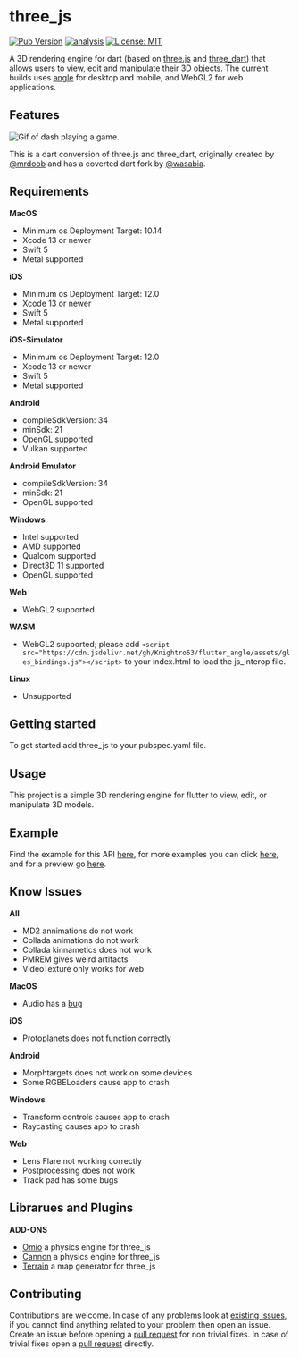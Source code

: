 # three_js

[![Pub Version](https://img.shields.io/pub/v/three_js)](https://pub.dev/packages/three_js)
[![analysis](https://github.com/Knightro63/three_js/actions/workflows/flutter.yml/badge.svg)](https://github.com/Knightro63//three_js/actions/)
[![License: MIT](https://img.shields.io/badge/license-MIT-purple.svg)](https://opensource.org/licenses/MIT)

A 3D rendering engine for dart (based on [three.js](https://github.com/mrdoob/three.js) and [three_dart](https://github.com/wasabia/three_dart)) that allows users to view, edit and manipulate their 3D objects. The current builds uses [angle](https://github.com/google/angle) for desktop and mobile, and WebGL2 for web applications.

## Features

![Gif of dash playing a game.](https://raw.githubusercontent.com/Knightro63/three_js/master/assets/flutter_game.gif)

This is a dart conversion of three.js and three_dart, originally created by [@mrdoob](https://github.com/mrdoob) and has a coverted dart fork by [@wasabia](https://github.com/wasabia).

## Requirements

**MacOS**
 - Minimum os Deployment Target: 10.14
 - Xcode 13 or newer
 - Swift 5
 - Metal supported

**iOS**
 - Minimum os Deployment Target: 12.0
 - Xcode 13 or newer
 - Swift 5
 - Metal supported

**iOS-Simulator**
 - Minimum os Deployment Target: 12.0
 - Xcode 13 or newer
 - Swift 5
 - Metal supported

**Android**
 - compileSdkVersion: 34
 - minSdk: 21
 - OpenGL supported
 - Vulkan supported

**Android Emulator**
 - compileSdkVersion: 34
 - minSdk: 21
 - OpenGL supported

**Windows**
 - Intel supported
 - AMD supported
 - Qualcom supported
 - Direct3D 11 supported
 - OpenGL supported

**Web**
 - WebGL2 supported

**WASM**
 - WebGL2 supported; please add `<script src="https://cdn.jsdelivr.net/gh/Knightro63/flutter_angle/assets/gles_bindings.js"></script>` to your index.html to load the js_interop file.

**Linux**
 - Unsupported

## Getting started

To get started add three_js to your pubspec.yaml file.

## Usage

This project is a simple 3D rendering engine for flutter to view, edit, or manipulate 3D models.

## Example

Find the example for this API [here](https://github.com/Knightro63/three_js/tree/main/packages/three_js/example/), for more examples you can click [here](https://github.com/Knightro63/three_js/tree/main/examples/), and for a preview go [here](https://knightro63.github.io/three_js/).

## Know Issues

**All**
 - MD2 annimations do not work
 - Collada animations do not work
 - Collada kinnametics does not work
 - PMREM gives weird artifacts
 - VideoTexture only works for web

**MacOS**
 - Audio has a [bug](https://github.com/bluefireteam/audioplayers/issues/1296)

**iOS**
 - Protoplanets does not function correctly

**Android**
 - Morphtargets does not work on some devices
 - Some RGBELoaders cause app to crash
 
**Windows**
 - Transform controls causes app to crash
 - Raycasting causes app to crash

**Web**
 - Lens Flare not working correctly
 - Postprocessing does not work
 - Track pad has some bugs

## Librarues and Plugins

**ADD-ONS**
 - [Omio](https://github.com/Knightro63/oimo_physics) a physics engine for three_js
 - [Cannon](https://github.com/Knightro63/cannon_physics) a physics engine for three_js
 - [Terrain](https://github.com/Knightro63/three_js/tree/main/packages/three_js_terrain) a map generator for three_js

## Contributing

Contributions are welcome.
In case of any problems look at [existing issues](https://github.com/Knightro63/three_js/issues), if you cannot find anything related to your problem then open an issue.
Create an issue before opening a [pull request](https://github.com/Knightro63/three_js/pulls) for non trivial fixes.
In case of trivial fixes open a [pull request](https://github.com/Knightro63/three_js/pulls) directly.
